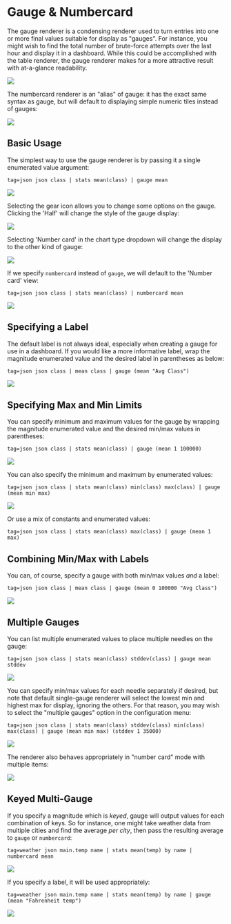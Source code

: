 # Gauge & Numbercard

The gauge renderer is a condensing renderer used to turn entries into one or more final values suitable for display as "gauges". For instance, you might wish to find the total number of brute-force attempts over the last hour and display it in a dashboard. While this could be accomplished with the table renderer, the gauge renderer makes for a more attractive result with at-a-glance readability.

![](gauge-example.png)

The numbercard renderer is an "alias" of gauge: it has the exact same syntax as gauge, but will default to displaying simple numeric tiles instead of gauges:

![](numbercard-example.png)

## Basic Usage

The simplest way to use the gauge renderer is by passing it a single enumerated value argument:

```
tag=json json class | stats mean(class) | gauge mean
```

![](gauge1.png)

Selecting the gear icon allows you to change some options on the gauge. Clicking the 'Half' will change the style of the gauge display:

![](gauge2.png)

Selecting 'Number card' in the chart type dropdown will change the display to the other kind of gauge:

![](gauge3.png)

If we specify `numbercard` instead of `gauge`, we will default to the 'Number card' view:


```
tag=json json class | stats mean(class) | numbercard mean
```

![](numbercard-basic.png)

## Specifying a Label

The default label is not always ideal, especially when creating a gauge for use in a dashboard. If you would like a more informative label, wrap the magnitude enumerated value and the desired label in parentheses as below:

```
tag=json json class | mean class | gauge (mean "Avg Class")
```

![](gauge-label.png)

## Specifying Max and Min Limits

You can specify minimum and maximum values for the gauge by wrapping the magnitude enumerated value and the desired min/max values in parentheses:

```
tag=json json class | stats mean(class) | gauge (mean 1 100000)
```

![](gauge-minmax1.png)

You can also specify the minimum and maximum by enumerated values:

```
tag=json json class | stats mean(class) min(class) max(class) | gauge (mean min max)
```

![](gauge-minmax2.png)

Or use a mix of constants and enumerated values:

```
tag=json json class | stats mean(class) max(class) | gauge (mean 1 max)
```

## Combining Min/Max with Labels

You can, of course, specify a gauge with both min/max values *and* a label:

```
tag=json json class | mean class | gauge (mean 0 100000 "Avg Class")
```

![](gauge-label2.png)

## Multiple Gauges

You can list multiple enumerated values to place multiple needles on the gauge:

```
tag=json json class | stats mean(class) stddev(class) | gauge mean stddev
```

![](gauge-multi1.png)

You can specify min/max values for each needle separately if desired, but note that default single-gauge renderer will select the lowest min and highest max for display, ignoring the others. For that reason, you may wish to select the "multiple gauges" option in the configuration menu:

```
tag=json json class | stats mean(class) stddev(class) min(class) max(class) | gauge (mean min max) (stddev 1 35000)
```

![](gauge-multi2.png)

The renderer also behaves appropriately in "number card" mode with multiple items:

![](gauge-multi3.png)

## Keyed Multi-Gauge

If you specify a magnitude which is *keyed*, gauge will output values for each combination of keys. So for instance, one might take weather data from multiple cities and find the average *per city*, then pass the resulting average to `gauge` or `numbercard`:

```
tag=weather json main.temp name | stats mean(temp) by name | numbercard mean
```

![](keyed1.png)

If you specify a label, it will be used appropriately:

```
tag=weather json main.temp name | stats mean(temp) by name | gauge (mean "Fahrenheit temp")
```

![](keyed2.png)
